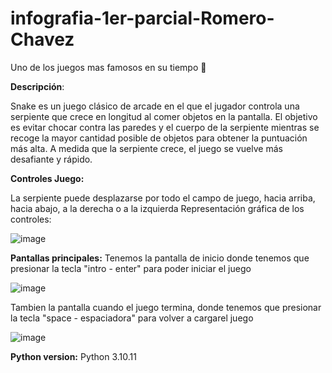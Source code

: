 # infografia-1er-parcial-Romero-Chavez
Uno de los juegos mas famosos en su tiempo 🐍

**Descripción**:

Snake es un juego clásico de arcade en el que el jugador controla una serpiente que crece en longitud al comer objetos en la pantalla. El objetivo es evitar chocar contra las paredes y el cuerpo de la serpiente mientras se recoge la mayor cantidad posible de objetos para obtener la puntuación más alta. A medida que la serpiente crece, el juego se vuelve más desafiante y rápido.

**Controles Juego:**

La serpiente puede desplazarse por todo el campo de juego, hacia arriba, hacia abajo, a la derecha o a la izquierda
Representación gráfica de los controles:

![image](https://user-images.githubusercontent.com/116576612/232234561-3f118cc2-58f4-42b7-8a0c-8f32fa0ab2b2.png)

**Pantallas principales:**
Tenemos la pantalla de inicio donde tenemos que presionar la tecla "intro - enter" para poder iniciar el juego

![image](https://user-images.githubusercontent.com/116576612/232234740-ad694f44-988e-4397-b778-9f3498b5c417.png)

Tambien la pantalla cuando el juego termina, donde tenemos que presionar la tecla "space -  espaciadora" para volver a cargarel juego

![image](https://user-images.githubusercontent.com/116576612/232234783-e990de13-ecf1-4c17-b20c-580511dea0aa.png)


**Python version:**
Python 3.10.11


